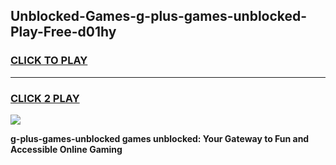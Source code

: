 
## Unblocked-Games-g-plus-games-unblocked-Play-Free-d01hy
<h3>
<a href="https://premium76.site?title=g-plus-games-unblocked&ref=15A">CLICK TO PLAY</a></h3>
<hr>

<h3>
<a href="https://premium76.site?title=g-plus-games-unblocked&ref=15A">CLICK 2 PLAY</a>
  
</h3>

<a href="https://premium76.site?title=g-plus-games-unblocked&ref=15A"><img src="https://clearcache.store/games.png"></a>


**g-plus-games-unblocked games unblocked: Your Gateway to Fun and Accessible Online Gaming**
